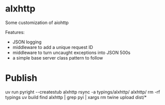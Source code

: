 # alxhttp
Some customization of aiohttp

Features:
- JSON logging
- middleware to add a unique request ID
- middleware to turn uncaught exceptions into JSON 500s
- a simple base server class pattern to follow

# Publish
uv run pyright --createstub alxhttp
rsync -a typings/alxhttp/ alxhttp/
rm -rf typings
uv build
find alxhttp |  grep pyi | xargs rm
twine upload dist/*
